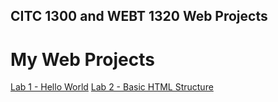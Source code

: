 ## CITC 1300 and WEBT 1320 Web Projects
<h1>My Web Projects</h1>

<a href="Lab 1/index.html">Lab 1 - Hello World</a>
<a href="Lab 2/index.html" target="_blank">Lab 2 - Basic HTML Structure</a>